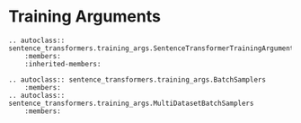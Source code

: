 
# Training Arguments

```eval_rst
.. autoclass:: sentence_transformers.training_args.SentenceTransformerTrainingArguments
    :members:
    :inherited-members:
```

```eval_rst
.. autoclass:: sentence_transformers.training_args.BatchSamplers
    :members:
.. autoclass:: sentence_transformers.training_args.MultiDatasetBatchSamplers
    :members:
```